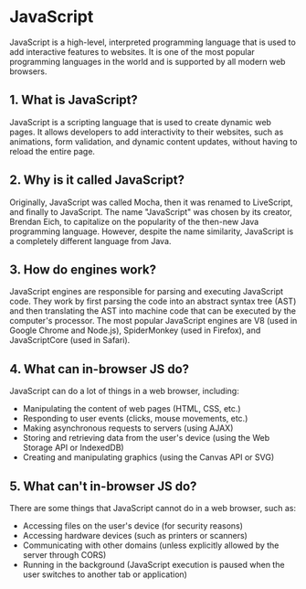 # JavaScript
JavaScript is a high-level, interpreted programming language that is used to add interactive features to websites. It is one of the most popular programming languages in the world and is supported by all modern web browsers.

## 1. What is JavaScript?
JavaScript is a scripting language that is used to create dynamic web pages. It allows developers to add interactivity to their websites, such as animations, form validation, and dynamic content updates, without having to reload the entire page.

## 2. Why is it called JavaScript?
Originally, JavaScript was called Mocha, then it was renamed to LiveScript, and finally to JavaScript. The name "JavaScript" was chosen by its creator, Brendan Eich, to capitalize on the popularity of the then-new Java programming language. However, despite the name similarity, JavaScript is a completely different language from Java.

## 3. How do engines work?
JavaScript engines are responsible for parsing and executing JavaScript code. They work by first parsing the code into an abstract syntax tree (AST) and then translating the AST into machine code that can be executed by the computer's processor. The most popular JavaScript engines are V8 (used in Google Chrome and Node.js), SpiderMonkey (used in Firefox), and JavaScriptCore (used in Safari).

## 4. What can in-browser JS do?
JavaScript can do a lot of things in a web browser, including:
- Manipulating the content of web pages (HTML, CSS, etc.)
- Responding to user events (clicks, mouse movements, etc.)
- Making asynchronous requests to servers (using AJAX)
- Storing and retrieving data from the user's device (using the Web Storage API or IndexedDB)
- Creating and manipulating graphics (using the Canvas API or SVG)

## 5. What can't in-browser JS do?
There are some things that JavaScript cannot do in a web browser, such as:
- Accessing files on the user's device (for security reasons)
- Accessing hardware devices (such as printers or scanners)
- Communicating with other domains (unless explicitly allowed by the server through CORS)
- Running in the background (JavaScript execution is paused when the user switches to another tab or application)
